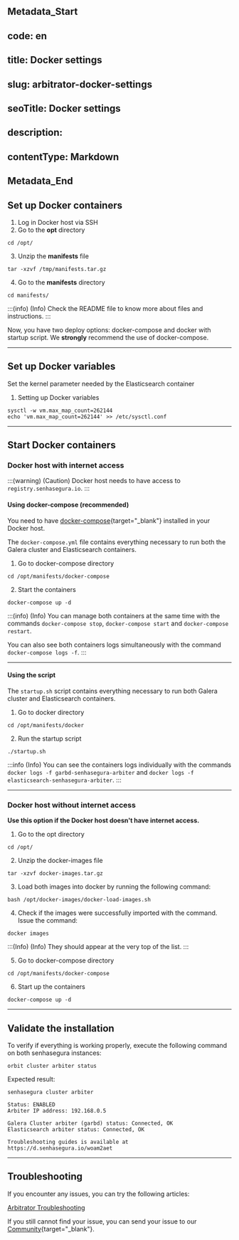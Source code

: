## Metadata_Start 
## code: en
## title: Docker settings 
## slug: arbitrator-docker-settings 
## seoTitle: Docker settings 
## description:  
## contentType: Markdown 
## Metadata_End
## Set up Docker containers

1. Log in Docker host via SSH
2. Go to the **opt** directory
```SHELL
cd /opt/
```

3. Unzip the **manifests** file
```SHELL
tar -xzvf /tmp/manifests.tar.gz
```

4. Go to the **manifests** directory
```SHELL
cd manifests/
```
:::(info) (Info)
Check the README file to know more about files and instructions.
:::

Now, you have two deploy options: docker-compose and docker with startup script. We **strongly** recommend the use of docker-compose.

---
## Set up Docker variables

Set the kernel parameter needed by the Elasticsearch container

1. Setting up Docker variables
```SHELL
sysctl -w vm.max_map_count=262144
echo 'vm.max_map_count=262144' >> /etc/sysctl.conf
```
---
## Start Docker containers

### Docker host with internet access

:::(warning) (Caution)
Docker host needs to have access to `registry.senhasegura.io`.
:::

#### Using docker-compose (recommended)

You need to have [docker-compose](https://docs.docker.com/compose/install/){target="_blank"} installed in your Docker host.

The `docker-compose.yml` file contains everything necessary to run both the Galera cluster and Elasticsearch containers.

1. Go to docker-compose directory
```SHELL
cd /opt/manifests/docker-compose
```
2. Start the containers
```SHELL
docker-compose up -d
```
:::(info) (Info)
You can manage both containers at the same time with the commands `docker-compose stop`, `docker-compose start` and `docker-compose restart`.

You can also see both containers logs simultaneously with the command `docker-compose logs -f`.
:::

---

#### Using the script

The `startup.sh` script contains everything necessary to run both Galera cluster and Elasticsearch containers.

1. Go to docker directory
```SHELL
cd /opt/manifests/docker
```
2. Run the startup script
```SHELL
./startup.sh
```
:::info (Info)
You can see the containers logs individually with the commands `docker logs -f garbd-senhasegura-arbiter` and `docker logs -f elasticsearch-senhasegura-arbiter`.
:::

---

### Docker host without internet access

**Use this option if the Docker host doesn't have internet access.**

1. Go to the opt directory
```SHELL
cd /opt/
```

2. Unzip the docker-images file
```SHELL
tar -xzvf docker-images.tar.gz
```

3. Load both images into docker by running the following command:
```SHELL
bash /opt/docker-images/docker-load-images.sh
```

4. Check if the images were successfully imported with the command. Issue the command:
```SHELL
docker images
```

:::(Info) (Info)
They should appear at the very top of the list.
:::

5. Go to docker-compose directory
```SHELL
cd /opt/manifests/docker-compose
```

6. Start up the containers
```SHELL
docker-compose up -d
```
---
## Validate the installation

To verify if everything is working properly, execute the following command on both senhasegura instances:
```SHELL
orbit cluster arbiter status
```

Expected result:
```SHELL
senhasegura cluster arbiter

Status: ENABLED
Arbiter IP address: 192.168.0.5

Galera Cluster arbiter (garbd) status: Connected, OK
Elasticsearch arbiter status: Connected, OK

Troubleshooting guides is available at https://d.senhasegura.io/woam2aet
```

---

## Troubleshooting

If you encounter any issues, you can try the following articles:

[Arbitrator Troubleshooting](/v3-32/docs/arbitrator-troubleshooting)

If you still cannot find your issue, you can send your issue to our [Community](https://community.senhasegura.io/?utm_source=HelpCenter&utm_medium=Article&utm_campaign=ArbitratorInstallation){target="_blank"}.